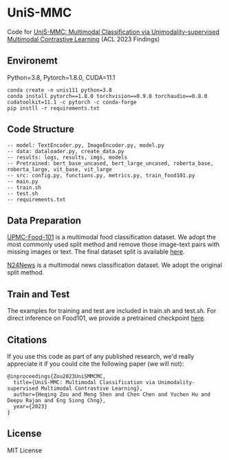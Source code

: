 # UniS-MMC
Code for [UniS-MMC: Multimodal Classification via Unimodality-supervised Multimodal Contrastive Learning](https://arxiv.org/abs/2305.09299) (ACL 2023 Findings)

## Environemt
Python=3.8, Pytorch=1.8.0, CUDA=11.1
```
conda create -n unis111 python=3.8
conda install pytorch==1.8.0 torchvision==0.9.0 torchaudio==0.8.0 cudatoolkit=11.1 -c pytorch -c conda-forge
pip instll -r requirements.txt
```

## Code Structure
```
-- model: TextEncoder.py, ImageEncoder.py, model.py
-- data: dataloader.py, create_data.py
-- results: logs, results, imgs, models
-- Pretrained: bert_base_uncased, bert_large_uncased, roberta_base, roberta_large, vit_base, vit_large
-- src: config.py, functions.py, metrics.py, train_food101.py
-- main.py
-- train.sh
-- test.sh
-- requirements.txt
```

## Data Preparation
[UPMC-Food-101](https://visiir.isir.upmc.fr/explore) is a multimodal food classification dataset. We adopt the most commonly used split method and remove those image-text pairs with missing images or text. The final dataset split is available [here](https://drive.google.com/drive/folders/11U1pjjQ5z6NaG9Gojo6QrSbIqEMYft7m?usp=share_link).

[N24News](https://github.com/billywzh717/n24news) is a multimodal news classification dataset. We adopt the original split method.

## Train and Test

The examples for training and test are included in train.sh and test.sh. For direct inference on Food101, we provide a pretrained checkpoint [here](https://drive.google.com/file/d/1a46kflmEOSx9sU3mt8lR9CVlTcmwnlWB/view?usp=sharing).


## Citations
If you use this code as part of any published research, we'd really appreciate it if you could cite the following paper (we will not):
```text
@inproceedings{Zou2023UniSMMCMC,
  title={UniS-MMC: Multimodal Classification via Unimodality-supervised Multimodal Contrastive Learning},
  author={Heqing Zou and Meng Shen and Chen Chen and Yuchen Hu and Deepu Rajan and Eng Siong Chng},
  year={2023}
}
```

## License

MIT License
